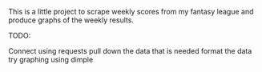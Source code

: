 This is a little project to scrape weekly scores from my fantasy league and produce
graphs of the weekly results. 

TODO: 

Connect using requests
pull down the data that is needed
format the data
try graphing using dimple


